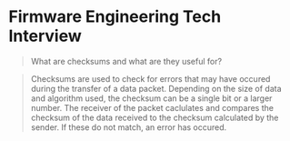 # Firmware Engineering Tech Interview

> What are checksums and what are they useful for?

> Checksums are used to check for errors that may have occured during the transfer of a data packet.
	Depending on the size of data and algorithm used, the checksum can be a single bit or a larger number.
	The receiver of the packet caclulates and compares the checksum of the data received to the checksum 
	calculated by the sender. If these do not match, an error has occured.
	